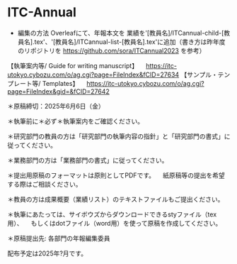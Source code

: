 # ITC-Annual

- 編集の方法
Overleafにて、年報本文を 業績を'[教員名]/ITCannual-child-[教員名].tex'、'[教員名]/ITCannual-list-[教員名].tex'に追加（書き方は昨年度のリポジトリを https://github.com/sora/ITCannual2023 を参考）

【執筆案内等/ Guide for writing manuscript】
　https://itc-utokyo.cybozu.com/o/ag.cgi?page=FileIndex&fCID=27634
【サンプル・テンプレート等/ Templates】
　https://itc-utokyo.cybozu.com/o/ag.cgi?page=FileIndex&gid=&fCID=27642

＊原稿締切：2025年6月6日（金）

＊執筆前に＊必ず＊執筆案内をご確認ください。

＊研究部門の教員の方は「研究部門の執筆内容の指針」と「研究部門の書式」に従ってください。

＊業務部門の方は「業務部門の書式」に従ってください。

＊提出用原稿のフォーマットは原則としてPDFです。
　紙原稿等の提出を希望する際はご相談ください。

＊教員の方は成果概要（業績リスト）のテキストファイルもご提出ください。

＊執筆にあたっては、サイボウズからダウンロードできるstyファイル（tex用）、
　もしくはdotファイル（word用）を使って原稿を作成してください。

＊原稿提出先: 各部門の年報編集委員

配布予定は2025年?月です。


